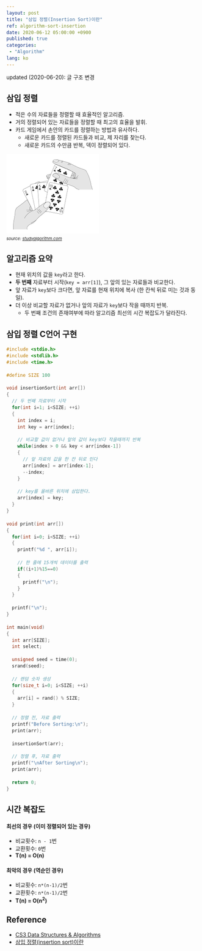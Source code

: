 ```yaml
---
layout: post
title: "삼입 정렬(Insertion Sort)이란"
ref: algorithm-sort-insertion
date: 2020-06-12 05:00:00 +0900
published: true
categories:
 - "Algorithm"
lang: ko
---
```


<div class="updated">
updated (2020-06-20): 글 구조 변경
</div>

## 삼입 정렬 
- 적은 수의 자료들을 정렬할 때 효율적인 알고리즘.
- 거의 정렬되어 있는 자료들을 정렬할 때 최고의 효율을 발휘.
- 카드 게임에서 손안의 카드를 정렬하는 방법과 유사하다.
  + 새로운 카드를 정렬된 카드들과 비교, 제 자리를 찾는다.
  + 새로운 카드의 수만큼 반복, 덱이 정렬되어 있다.

<img src="/assets/images/algorithm/sorting/insertion.png"> <br>
<span style="font-size:11px"><i>source: <a href="https://studyalgorithms.com/array/insertion-sort/#">studyalgorithm.com</a></i></span>

<div class="divider"></div>

## 알고리즘 요약
- 현재 위치의 값을 `key`라고 한다.
- **두 번째** 자료부터 시작(`key = arr[1]`), 그 앞의 있는 자료들과 비교한다.
- 앞 자료가 `key`보다 크다면, 앞 자료를 현재 위치에 복사 (한 칸씩 뒤로 미는 것과 동일).
- 더 이상 비교할 자료가 없거나 앞의 자료가 `key`보다 작을 때까지 반복.
  + 두 번째 조건의 존재여부에 따라 알고리즘 최선의 시간 복잡도가 달라진다.

<div class="divider"></div>

## 삼입 정렬 C언어 구현 

```c
#include <stdio.h>
#include <stdlib.h>
#include <time.h>

#define SIZE 100

void insertionSort(int arr[])
{
  // 두 번째 자료부터 시작
  for(int i=1; i<SIZE; ++i)
  {
    int index = i;
    int key = arr[index];

    // 비교할 값이 없거나 앞의 값이 key보다 작을때까지 반복
    while(index > 0 && key < arr[index-1])
    {
      // 앞 자료의 값을 한 칸 뒤로 민다
      arr[index] = arr[index-1];
      --index;
    }

    // key를 올바른 위치에 삼입한다.
    arr[index] = key;
  }
}

void print(int arr[])
{
  for(int i=0; i<SIZE; ++i)
  {
    printf("%d ", arr[i]);

    // 한 줄에 15개씩 데이터를 출력
    if((i+1)%15==0)
    {
      printf("\n");
    }
  }

  printf("\n");
}

int main(void)
{ 
  int arr[SIZE];
  int select;

  unsigned seed = time(0);
  srand(seed);

  // 랜덤 숫자 생성
  for(size_t i=0; i<SIZE; ++i)
  {
    arr[i] = rand() % SIZE;
  }

  // 정렬 전, 자료 출력
  printf("Before Sorting:\n");
  print(arr);

  insertionSort(arr);

  // 정렬 후, 자료 출력
  printf("\nAfter Sorting\n");
  print(arr);

  return 0;
}
```

<div class="divider"></div>

## 시간 복잡도
#### 최선의 경우 (이미 정렬되어 있는 경우)
- 비교횟수: `n - 1`번
- 교환횟수: `0`번
- **T(n) = O(n)**

#### 최악의 경우 (역순인 경우)
- 비교횟수: `n*(n-1)/2`번
- 교환횟수: `n*(n-1)/2`번
- <b>T(n) = O(n<sup>2</sup>)</b>

<div class="divider"></div>

## Reference
- [CS3 Data Structures & Algorithms](https://opendsa-server.cs.vt.edu/ODSA/Books/CS3/html/InsertionSort.html)
- [삼입 정렬(insertion sort)이란](https://gmlwjd9405.github.io/2018/05/06/algorithm-insertion-sort.html)
